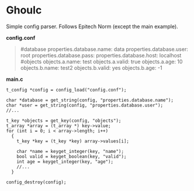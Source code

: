 # Ghoulc  
Simple config parser. Follows Epitech Norm (except the main example).

**config.conf**
> #database
> properties.database.name: data
> properties.database.user: root
> properties.database.pass: 
> properties.database.host: localhost
> #objects
> objects.a.name: test
> objects.a.valid: true
> objects.a.age: 10
> objects.b.name: test2
> objects.b.valid: yes
> objects.b.age: -1

**main.c**  

    t_config *config = config_load("config.conf");
    
    char *database = get_string(config, "properties.database.name");
    char *user = get_string(config, "properties.database.user");
    //...
    
    t_key *objects = get_key(config, "objects");
    t_array *array = (t_array *) key->value;
    for (int i = 0; i < array->length; i++)
      {
        t_key *key = (t_key *key) array->values[i];
        
        char *name = keyget_integer(key, "name");
        bool valid = keyget_boolean(key, "valid");
        int age = keyget_integer(key, "age");
        //...
      }
    
    config_destroy(config);

